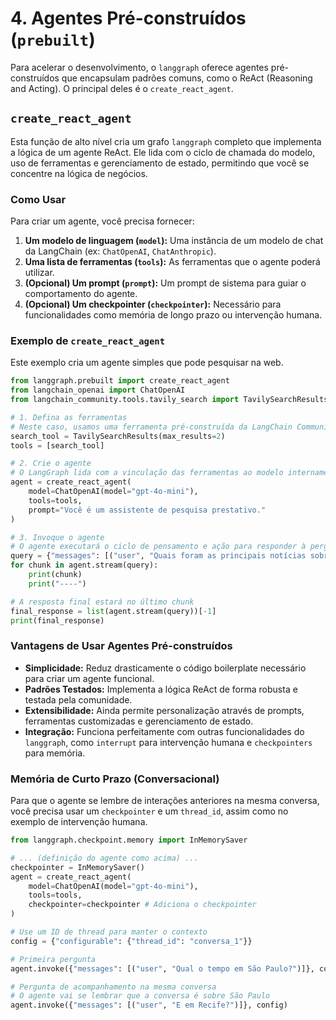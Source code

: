 # 4. Agentes Pré-construídos (`prebuilt`)

Para acelerar o desenvolvimento, o `langgraph` oferece agentes pré-construídos que encapsulam padrões comuns, como o ReAct (Reasoning and Acting). O principal deles é o `create_react_agent`.

## `create_react_agent`

Esta função de alto nível cria um grafo `langgraph` completo que implementa a lógica de um agente ReAct. Ele lida com o ciclo de chamada do modelo, uso de ferramentas e gerenciamento de estado, permitindo que você se concentre na lógica de negócios.

### Como Usar

Para criar um agente, você precisa fornecer:
1.  **Um modelo de linguagem (`model`):** Uma instância de um modelo de chat da LangChain (ex: `ChatOpenAI`, `ChatAnthropic`).
2.  **Uma lista de ferramentas (`tools`):** As ferramentas que o agente poderá utilizar.
3.  **(Opcional) Um prompt (`prompt`):** Um prompt de sistema para guiar o comportamento do agente.
4.  **(Opcional) Um checkpointer (`checkpointer`):** Necessário para funcionalidades como memória de longo prazo ou intervenção humana.

### Exemplo de `create_react_agent`

Este exemplo cria um agente simples que pode pesquisar na web.

```python
from langgraph.prebuilt import create_react_agent
from langchain_openai import ChatOpenAI
from langchain_community.tools.tavily_search import TavilySearchResults

# 1. Defina as ferramentas
# Neste caso, usamos uma ferramenta pré-construída da LangChain Community
search_tool = TavilySearchResults(max_results=2)
tools = [search_tool]

# 2. Crie o agente
# O LangGraph lida com a vinculação das ferramentas ao modelo internamente
agent = create_react_agent(
    model=ChatOpenAI(model="gpt-4o-mini"),
    tools=tools,
    prompt="Você é um assistente de pesquisa prestativo."
)

# 3. Invoque o agente
# O agente executará o ciclo de pensamento e ação para responder à pergunta
query = {"messages": [("user", "Quais foram as principais notícias sobre IA hoje?")]}
for chunk in agent.stream(query):
    print(chunk)
    print("----")

# A resposta final estará no último chunk
final_response = list(agent.stream(query))[-1]
print(final_response)
```

### Vantagens de Usar Agentes Pré-construídos

-   **Simplicidade:** Reduz drasticamente o código boilerplate necessário para criar um agente funcional.
-   **Padrões Testados:** Implementa a lógica ReAct de forma robusta e testada pela comunidade.
-   **Extensibilidade:** Ainda permite personalização através de prompts, ferramentas customizadas e gerenciamento de estado.
-   **Integração:** Funciona perfeitamente com outras funcionalidades do `langgraph`, como `interrupt` para intervenção humana e `checkpointers` para memória.

### Memória de Curto Prazo (Conversacional)

Para que o agente se lembre de interações anteriores na mesma conversa, você precisa usar um `checkpointer` e um `thread_id`, assim como no exemplo de intervenção humana.

```python
from langgraph.checkpoint.memory import InMemorySaver

# ... (definição do agente como acima) ...
checkpointer = InMemorySaver()
agent = create_react_agent(
    model=ChatOpenAI(model="gpt-4o-mini"),
    tools=tools,
    checkpointer=checkpointer # Adiciona o checkpointer
)

# Use um ID de thread para manter o contexto
config = {"configurable": {"thread_id": "conversa_1"}}

# Primeira pergunta
agent.invoke({"messages": [("user", "Qual o tempo em São Paulo?")]}, config)

# Pergunta de acompanhamento na mesma conversa
# O agente vai se lembrar que a conversa é sobre São Paulo
agent.invoke({"messages": [("user", "E em Recife?")]}, config)
